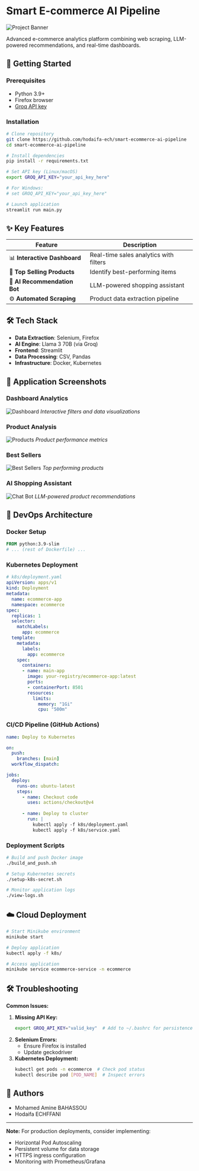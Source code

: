 
# Smart E-commerce AI Pipeline

![Project Banner](https://github.com/user-attachments/assets/f8cf2774-d0ad-4314-9000-2c8eca4bf1c5)

Advanced e-commerce analytics platform combining web scraping, LLM-powered recommendations, and real-time dashboards.

## 🚀 Getting Started

### Prerequisites
- Python 3.9+
- Firefox browser
- [Groq API key](https://console.groq.com/)

### Installation
```bash
# Clone repository
git clone https://github.com/hodaifa-ech/smart-ecommerce-ai-pipeline
cd smart-ecommerce-ai-pipeline

# Install dependencies
pip install -r requirements.txt

# Set API key (Linux/macOS)
export GROQ_API_KEY="your_api_key_here"

# For Windows:
# set GROQ_API_KEY="your_api_key_here"

# Launch application
streamlit run main.py
```

## ✨ Key Features
| Feature | Description |
|---------|-------------|
| 📊 **Interactive Dashboard** | Real-time sales analytics with filters |
| 🚀 **Top Selling Products** | Identify best-performing items |
| 💬 **AI Recommendation Bot** | LLM-powered shopping assistant |
| ⚙️ **Automated Scraping** | Product data extraction pipeline |

## 🛠️ Tech Stack
- **Data Extraction**: Selenium, Firefox
- **AI Engine**: Llama 3 70B (via Groq)
- **Frontend**: Streamlit
- **Data Processing**: CSV, Pandas
- **Infrastructure**: Docker, Kubernetes

## 📸 Application Screenshots

### Dashboard Analytics
![Dashboard](https://github.com/user-attachments/assets/2e8510b3-e980-423f-98c9-e2608027a8d1)
*Interactive filters and data visualizations*

### Product Analysis
![Products](https://github.com/user-attachments/assets/df450a8a-a123-401a-8e6b-700e31360ff0)
*Product performance metrics*

### Best Sellers
![Best Sellers](https://github.com/user-attachments/assets/5db40e82-575e-4eb3-a0be-2f443f02502d)
*Top performing products*

### AI Shopping Assistant
![Chat Bot](https://github.com/user-attachments/assets/a93f477e-6fb5-4f60-8cac-2804c93a4ab3)
*LLM-powered product recommendations*

## 🐳 DevOps Architecture

### Docker Setup
```dockerfile
FROM python:3.9-slim
# ... (rest of Dockerfile) ...
```

### Kubernetes Deployment
```yaml
# k8s/deployment.yaml
apiVersion: apps/v1
kind: Deployment
metadata:
  name: ecommerce-app
  namespace: ecommerce
spec:
  replicas: 1
  selector:
    matchLabels:
      app: ecommerce
  template:
    metadata:
      labels:
        app: ecommerce
    spec:
      containers:
      - name: main-app
        image: your-registry/ecommerce-app:latest
        ports:
        - containerPort: 8501
        resources:
          limits:
            memory: "1Gi"
            cpu: "500m"
```

### CI/CD Pipeline (GitHub Actions)
```yaml
name: Deploy to Kubernetes

on:
  push:
    branches: [main]
  workflow_dispatch:

jobs:
  deploy:
    runs-on: ubuntu-latest
    steps:
      - name: Checkout code
        uses: actions/checkout@v4
      
      - name: Deploy to cluster
        run: |
          kubectl apply -f k8s/deployment.yaml
          kubectl apply -f k8s/service.yaml
```

### Deployment Scripts
```bash
# Build and push Docker image
./build_and_push.sh

# Setup Kubernetes secrets
./setup-k8s-secret.sh

# Monitor application logs
./view-logs.sh
```

## ☁️ Cloud Deployment
```bash
# Start Minikube environment
minikube start

# Deploy application
kubectl apply -f k8s/

# Access application
minikube service ecommerce-service -n ecommerce
```

## 🛠️ Troubleshooting
**Common Issues:**
1. **Missing API Key:**
   ```bash
   export GROQ_API_KEY="valid_key"  # Add to ~/.bashrc for persistence
   ```
2. **Selenium Errors:**
   - Ensure Firefox is installed
   - Update geckodriver
3. **Kubernetes Deployment:**
   ```bash
   kubectl get pods -n ecommerce  # Check pod status
   kubectl describe pod [POD_NAME]  # Inspect errors
   ```

## 👥 Authors
- Mohamed Amine BAHASSOU 
- Hodaifa ECHFFANI

---

**Note:** For production deployments, consider implementing:
- Horizontal Pod Autoscaling
- Persistent volume for data storage
- HTTPS ingress configuration
- Monitoring with Prometheus/Grafana

